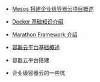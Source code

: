 * [Mesos 搭建企业级容器云项目概述](container/summary.md)

* [Docker 基础知识介绍](container/docker.md)

* [Marathon Framework 介绍](container/marathon.md)

* [容器云平台基础概述](container/think_about.md)

* 容器云平台搭建

* 企业级容器云的一些坑